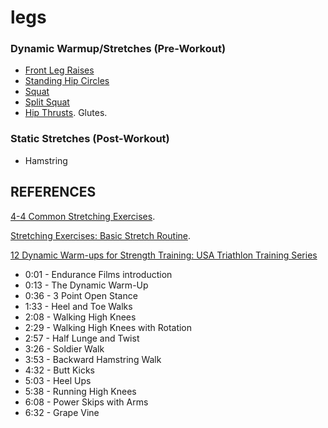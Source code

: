legs
====

### Dynamic Warmup/Stretches (Pre-Workout)

- [Front Leg Raises](http://www.bodybuilding.com/exercises/detail/view/name/front-leg-raises)
- [Standing Hip Circles](http://www.bodybuilding.com/exercises/detail/view/name/standing-hip-circles)
- [Squat](http://www.bodybuilding.com/exercises/detail/view/name/bodyweight-squat)
- [Split Squat](http://www.bodybuilding.com/exercises/detail/view/name/dumbbell-lunges)
- [Hip Thrusts](http://www.bodybuilding.com/exercises/detail/view/name/barbell-hip-thrust). Glutes.

### Static Stretches (Post-Workout)

- Hamstring


## REFERENCES

[4-4 Common Stretching Exercises](http://www.physicallytrained.com/4-4-common-stretching-exercises/).

[Stretching Exercises: Basic Stretch Routine](http://www.builtlean.com/2011/05/25/basic-stretching-exercises-routine/).

[12 Dynamic Warm-ups for Strength Training: USA Triathlon Training Series](https://www.youtube.com/watch?v=n7Pm3u8JWUw)
- 0:01 - Endurance Films introduction
- 0:13 - The Dynamic Warm-Up
- 0:36 - 3 Point Open Stance
- 1:33 - Heel and Toe Walks
- 2:08 - Walking High Knees
- 2:29 - Walking High Knees with Rotation
- 2:57 - Half Lunge and Twist 
- 3:26 - Soldier Walk
- 3:53 - Backward Hamstring Walk
- 4:32 - Butt Kicks
- 5:03 - Heel Ups
- 5:38 - Running High Knees
- 6:08 - Power Skips with Arms
- 6:32 - Grape Vine

